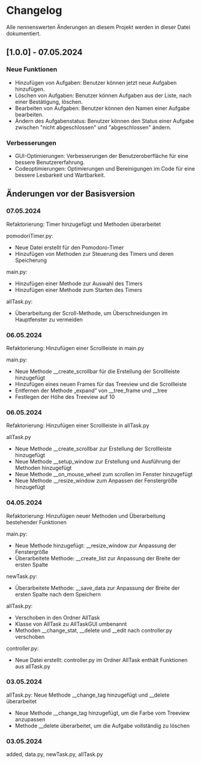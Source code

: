 # Changelog
Alle nennenswerten Änderungen an diesem Projekt werden in dieser Datei dokumentiert.


## [1.0.0] - 07.05.2024

### Neue Funktionen
- Hinzufügen von Aufgaben: Benutzer können jetzt neue Aufgaben hinzufügen.
- Löschen von Aufgaben: Benutzer können Aufgaben aus der Liste, nach einer Bestätigung, löschen.
- Bearbeiten von Aufgaben: Benutzer können den Namen einer Aufgabe bearbeiten.
- Ändern des Aufgabenstatus: Benutzer können den Status einer Aufgabe zwischen "nicht abgeschlossen"
und "abgeschlossen" ändern.

### Verbesserungen
- GUI-Optimierungen: Verbesserungen der Benutzeroberfläche für eine bessere Benutzererfahrung.
- Codeoptimierungen: Optimierungen und Bereinigungen im Code für eine bessere Lesbarkeit und Wartbarkeit.


## Änderungen vor der Basisversion

### 07.05.2024
Refaktorierung: Timer hinzugefügt und Methoden überarbeitet

pomodoriTimer.py:
- Neue Datei erstellt für den Pomodoro-Timer
- Hinzufügen von Methoden zur Steuerung des Timers und deren Speicherung

main.py:
- Hinzufügen einer Methode zur Auswahl des Timers
- Hinzufügen einer Methode zum Starten des Timers

allTask.py:
- Überarbeitung der Scroll-Methode, um Überschneidungen im Hauptfenster zu vermeiden


### 06.05.2024
Refaktorierung: Hinzufügen einer Scrollleiste in main.py

main.py:
- Neue Methode __create_scrollbar für die Erstellung der Scrollleiste hinzugefügt
- Hinzufügen eines neuen Frames für das Treeview und die Scrollleiste
- Entfernen der Methode „expand“ von __tree_frame und __tree
- Festlegen der Höhe des Treeview auf 10


### 06.05.2024
Refaktorierung: Hinzufügen einer Scrollleiste in allTask.py

allTask.py
- Neue Methode __create_scrollbar zur Erstellung der Scrollleiste hinzugefügt
- Neue Methode __setup_window zur Erstellung und Ausführung der Methoden hinzugefügt
- Neue Methode __on_mouse_wheel zum scrollen im Fenster hinzugefügt
- Neue Methode __resize_window zum Anpassen der Fenstergröße hinzugefügt


### 04.05.2024
Refaktorierung: Hinzufügen neuer Methoden und Überarbeitung bestehender Funktionen

main.py:
- Neue Methode hinzugefügt: __resize_window zur Anpassung der Fenstergröße
- Überarbeitete Methode: __create_list zur Anpassung der Breite der ersten Spalte

newTask.py:
- Überarbeitete Methode: __save_data zur Anpassung der Breite der ersten Spalte nach dem Speichern

allTask.py:
- Verschoben in den Ordner AllTask
- Klasse von AllTask zu AllTaskGUI umbenannt
- Methoden __change_stat, __delete und __edit nach controller.py verschoben

controller.py:
- Neue Datei erstellt: controller.py im Ordner AllTask enthält Funktionen aus allTask.py


### 03.05.2024
allTask.py: Neue Methode __change_tag hinzugefügt und __delete überarbeitet
- Neue Methode __change_tag hinzugefügt, um die Farbe vom Treeview anzupassen
- Methode __delete überarbeitet, um die Aufgabe vollständig zu löschen


### 03.05.2024
added, data.py, newTask.py, allTask.py